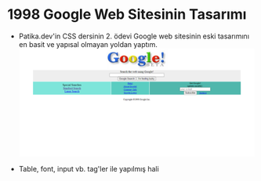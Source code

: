 # 1998 Google Web Sitesinin Tasarımı
- Patika.dev'in CSS dersinin 2. ödevi Google web sitesinin eski tasarımını en basit ve yapısal olmayan yoldan yaptım.
![](google1998.png)

- Table, font, input vb. tag'ler ile yapılmış hali

[]()